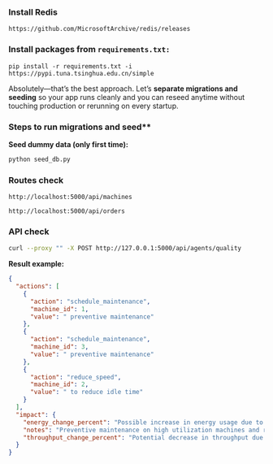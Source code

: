 ### Install Redis

```
https://github.com/MicrosoftArchive/redis/releases
```

### Install packages from `requirements.txt:`

```
pip install -r requirements.txt -i https://pypi.tuna.tsinghua.edu.cn/simple
```
Absolutely—that’s the best approach. Let’s **separate migrations and seeding** so your app runs cleanly and you can reseed anytime without touching production or rerunning on every startup.

### Steps to run migrations and seed**

**Seed dummy data (only first time):**

```bash
python seed_db.py
```

### Routes check

`http://localhost:5000/api/machines`

`http://localhost:5000/api/orders`

### API check

```bash
curl --proxy "" -X POST http://127.0.0.1:5000/api/agents/quality
```

**Result example:**

```json
{
  "actions": [
    {
      "action": "schedule_maintenance",
      "machine_id": 1,
      "value": " preventive maintenance"
    },
    {
      "action": "schedule_maintenance",
      "machine_id": 3,
      "value": " preventive maintenance"
    },
    {
      "action": "reduce_speed",
      "machine_id": 2,
      "value": " to reduce idle time"
    }
  ],
  "impact": {
    "energy_change_percent": "Possible increase in energy usage due to high utilization",
    "notes": "Preventive maintenance on high utilization machines and reducing idle time on the milling machine to optimize energy usage and throughput.",
    "throughput_change_percent": "Potential decrease in throughput due to idle time"
  }
}
```
